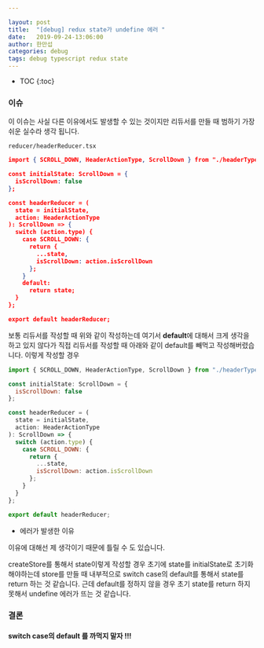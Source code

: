 ```yaml
---

layout: post
title:  "[debug] redux state가 undefine 에러 "
date:   2019-09-24-13:06:00
author: 한만섭
categories: debug
tags: debug typescript redux state
---
```



* TOC
{:toc}




### 이슈 

이 이슈는 사실 다른 이유에서도 발생할 수 있는 것이지만 리듀서를 만들 때 범하기 가장 쉬운 실수라 생각 됩니다.  



`reducer/headerReducer.tsx`

```json
import { SCROLL_DOWN, HeaderActionType, ScrollDown } from "./headerTypes";

const initialState: ScrollDown = {
  isScrollDown: false
};

const headerReducer = (
  state = initialState,
  action: HeaderActionType
): ScrollDown => {
  switch (action.type) {
    case SCROLL_DOWN: {
      return {
        ...state,
        isScrollDown: action.isScrollDown
      };
    }
    default:
      return state;
  }
};

export default headerReducer;

```

보통 리듀서를 작성할 때 위와 같이 작성하는데 여기서 **default**에 대해서 크게 생각을 하고 있지 않다가 직접 리듀서를 작성할 때 아래와 같이 default를 빼먹고 작성해버렸습니다.  이렇게 작성할 경우 



```js
import { SCROLL_DOWN, HeaderActionType, ScrollDown } from "./headerTypes";

const initialState: ScrollDown = {
  isScrollDown: false
};

const headerReducer = (
  state = initialState,
  action: HeaderActionType
): ScrollDown => {
  switch (action.type) {
    case SCROLL_DOWN: {
      return {
        ...state,
        isScrollDown: action.isScrollDown
      };
    }
  }
};

export default headerReducer;

```



- 에러가 발생한 이유 

이유에 대해선 제 생각이기 때문에 틀릴 수 도 있습니다.  

createStore를 통해서 state이렇게 작성할 경우 초기에 state를 initialState로 초기화 해야하는데 store를 만들 때 내부적으로 switch case의 default를 통해서 state를 return 하는 것 같습니다. 근데 default를 정하지 않을 경우 초기 state를 return 하지 못해서 undefine 에러가 뜨는 것 같습니다.  



### 결론 



#### switch case의 default 를 까먹지 말자 !!!









